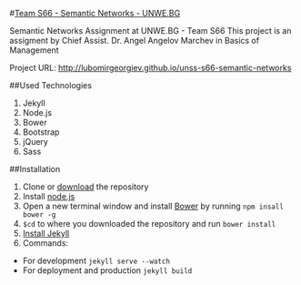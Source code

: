 #[Team S66 - Semantic Networks - UNWE.BG](http://lubomirgeorgiev.github.io/unss-s66-semantic-networks)

Semantic Networks Assignment at UNWE.BG - Team S66
This project is an assigment by Chief Assist. Dr. Angel Angelov Marchev in Basics of Management

Project URL: http://lubomirgeorgiev.github.io/unss-s66-semantic-networks

##Used Technologies
1. Jekyll
2. Node.js
2. Bower
3. Bootstrap
4. jQuery
5. Sass


##Installation
1. Clone or [download](https://github.com/LubomirGeorgiev/UNSS-S66-Semantic-Networks/archive/master.zip) the repository
2. Install [node.js](https://nodejs.org/)
3.  Open a new terminal window and install [Bower](http://bower.io/) by running `npm insall bower -g`
4.  `$cd` to where you downloaded the repository and run `bower install`
5. [Install Jekyll](http://jekyllrb.com/docs/installation/)
6.  Commands:
 - For development `jekyll serve --watch`
 - For deployment and production `jekyll build`
